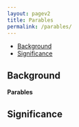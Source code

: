 ```yaml
---
layout: pagev2
title: Parables
permalink: /parables/
---
```

- [Background](#background)
- [Significance](#significance)

## Background

**Parables**

## Significance
